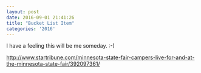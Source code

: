 ```yaml
---
layout: post
date: 2016-09-01 21:41:26
title: "Bucket List Item"
categories: '2016'
---
```


I have a feeling this will be me someday. :-)

<http://www.startribune.com/minnesota-state-fair-campers-live-for-and-at-the-minnesota-state-fair/392097361/>


